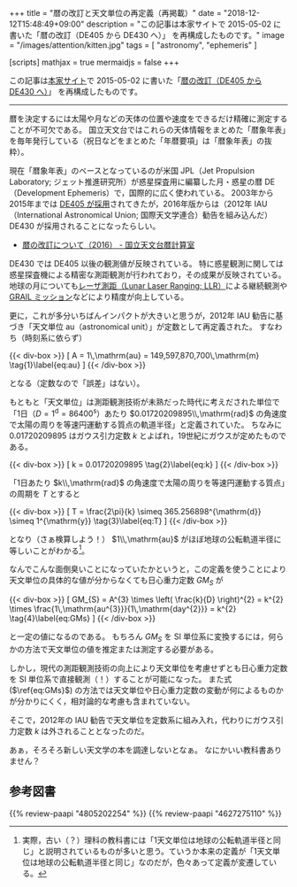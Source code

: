 +++
title = "暦の改訂と天文単位の再定義（再掲載）"
date = "2018-12-12T15:48:49+09:00"
description = "この記事は本家サイトで 2015-05-02 に書いた「暦の改訂（DE405 から DE430 へ）」 を再構成したものです。"
image = "/images/attention/kitten.jpg"
tags = [ "astronomy", "ephemeris" ]

[scripts]
  mathjax = true
  mermaidjs = false
+++

この記事は[本家サイト](https://baldanders.info/ "Baldanders.info")で 2015-05-02 に書いた「[暦の改訂（DE405 から DE430 へ）](https://baldanders.info/blog/000840/)」 を再構成したものです。

----

暦を決定するには太陽や月などの天体の位置や速度をできるだけ精確に測定することが不可欠である。
国立天文台ではこれらの天体情報をまとめた「暦象年表」を毎年発行している（祝日などをまとめた「年暦要項」は「暦象年表」の抜粋）。

現在「暦象年表」のベースとなっているのが米国 JPL（Jet Propulsion Laboratory; ジェット推進研究所）が惑星探査用に編纂した月・惑星の暦 DE（Development Ephemeris）で，国際的に広く使われている。
2003年から2015年までは [DE405 が採用](http://eco.mtk.nao.ac.jp/koyomi/topics/html/topics2003.html "暦の改訂について（2003） - 国立天文台暦計算室")されてきたが，2016年版からは（2012年 IAU（International Astronomical Union; 国際天文学連合）勧告を組み込んだ） DE430 が採用されることになったらしい。

- [暦の改訂について（2016） - 国立天文台暦計算室](http://eco.mtk.nao.ac.jp/koyomi/topics/html/topics2016_1.html)

DE430 では DE405 以後の観測値が反映されている。
特に惑星観測に関しては惑星探査機による精密な測距観測が行われており，その成果が反映されている。
地球の月についても[レーザ測距（Lunar Laser Ranging; LLR）](http://ja.wikipedia.org/wiki/%E6%9C%88%E3%83%AC%E3%83%BC%E3%82%B6%E3%83%BC%E6%B8%AC%E8%B7%9D%E5%AE%9F%E9%A8%93 "月レーザー測距実験 - Wikipedia")による継続観測や [GRAIL ミッション](http://ja.wikipedia.org/wiki/GRAIL "GRAIL - Wikipedia")などにより精度が向上している。

更に，これが多分いちばんインパクトが大きいと思うが，2012年 IAU 勧告に基づき「天文単位 $\mathrm{au}$（astronomical unit）」が定数として再定義された。
すなわち（時刻系に依らず）

{{< div-box >}}
\[
  A = 1\\,\mathrm{au} = 149,597,870,700\\,\mathrm{m}
  \tag{1}\label{eq:au}
\]
{{< /div-box >}}

となる（定数なので「誤差」はない）。

もともと「天文単位」は測距観測技術が未熟だった時代に考えだされた単位で「1日（$D=1^{\mathrm{d}}=86400^{\mathrm{s}}$）あたり $0.01720209895\\,\mathrm{rad}$ の角速度で太陽の周りを等速円運動する質点の軌道半径」と定義されていた。
ちなみに $0.01720209895$ はガウス引力定数 $k$ とよばれ，19世紀にガウスが定めたものである。

{{< div-box >}}
\[
  k = 0.01720209895
  \tag{2}\label{eq:k}
\]
{{< /div-box >}}

「1日あたり $k\\,\mathrm{rad}$ の角速度で太陽の周りを等速円運動する質点」の周期を $T$ とすると

{{< div-box >}}
\[
  T = \frac{2\pi}{k} \simeq 365.256898^{\mathrm{d}} \simeq 1^{\mathrm{y}}
  \tag{3}\label{eq:T}
\]
{{< /div-box >}}

となり（さぁ検算しよう！） $1\\,\mathrm{au}$ がほぼ地球の公転軌道半径に等しいことがわかる[^au1]。

[^au1]: 実際，古い（？）理科の教科書には「1天文単位は地球の公転軌道半径と同じ」と説明されているものが多いと思う。ていうか本来の定義が「1天文単位は地球の公転軌道半径と同じ」なのだが，色々あって定義が変遷している。

なんでこんな面倒臭いことになっていたかというと，この定義を使うことにより天文単位の具体的な値が分からなくても日心重力定数 $GM_{S}$ が

{{< div-box >}}
\[
  GM_{S} = A^{3} \times \left( \frac{k}{D} \right)^{2} = k^{2} \times \frac{1\\,\mathrm{au^{3}}}{1\\,\mathrm{day^{2}}} = k^{2}
  \tag{4}\label{eq:GMs}
\]
{{< /div-box >}}

と一定の値になるのである。
もちろん $GM_{S}$ を SI 単位系に変換するには，何らかの方法で天文単位の値を推定または測定する必要がある。

しかし，現代の測距観測技術の向上により天文単位を考慮せずとも日心重力定数を SI 単位系で直接観測（！）することが可能になった。
また式 ($\ref{eq:GMs}$) の方法では天文単位や日心重力定数の変動が何によるものかが分かりにくく，相対論的な考慮も含まれていない。

そこで，2012年の IAU 勧告で天文単位を定数系に組み入れ，代わりにガウス引力定数 $k$ は外されることとなったのだ。

あぁ，そろそろ新しい天文学の本を調達しないとなぁ。
なにかいい教科書ありません？

## 参考図書

{{% review-paapi "4805202254" %}} <!-- 天体の位置計算 -->
{{% review-paapi "4627275110" %}} <!-- 天体物理学 -->
